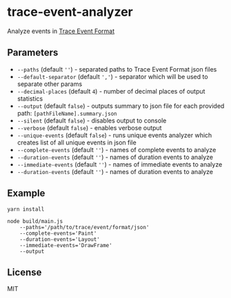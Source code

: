 # trace-event-analyzer

Analyze events in [Trace Event Format](https://docs.google.com/document/d/1CvAClvFfyA5R-PhYUmn5OOQtYMH4h6I0nSsKchNAySU/edit)

## Parameters

* `--paths` (default `''`) - separated paths to Trace Event Format json files
* `--default-separator` (default `','`) - separator which will be used to separate other params
* `--decimal-places` (default `4`) - number of decimal places of output statistics
* `--output` (default `false`) - outputs summary to json file for each provided path: `[pathFileName].summary.json`
* `--silent` (default `false`) - disables output to console
* `--verbose` (default `false`) - enables verbose output
* `--unique-events` (default `false`) - runs unique events analyzer which creates list of all unique events in json file
* `--complete-events` (default `''`) - names of complete events to analyze
* `--duration-events` (default `''`) - names of duration events to analyze
* `--immediate-events` (default `''`) - names of immediate events to analyze
* `--duration-events` (default `''`) - names of duration events to analyze

## Example

```
yarn install

node build/main.js
    --paths='/path/to/trace/event/format/json'
    --complete-events='Paint'
    --duration-events='Layout'
    --immediate-events='DrawFrame'
    --output
```

## License

MIT